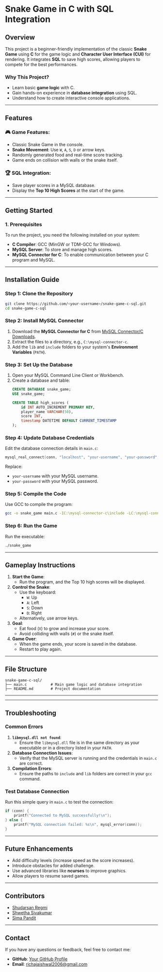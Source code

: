 # **Snake Game in C with SQL Integration**

## **Overview**
This project is a beginner-friendly implementation of the classic **Snake Game** using **C** for the game logic and **Character User Interface (CUI)** for rendering. It integrates **SQL** to save high scores, allowing players to compete for the best performances.

### **Why This Project?**
- Learn basic **game logic** with C.
- Gain hands-on experience in **database integration** using SQL.
- Understand how to create interactive console applications.

---

## **Features**
### 🎮 **Game Features**:
- Classic Snake Game in the console.
- **Snake Movement**: Use `W`, `A`, `S`, `D` or arrow keys.
- Randomly generated food and real-time score tracking.
- Game ends on collision with walls or the snake itself.

### 🏆 **SQL Integration**:
- Save player scores in a MySQL database.
- Display the **Top 10 High Scores** at the start of the game.

---

## **Getting Started**

### **1. Prerequisites**
To run the project, you need the following installed on your system:
- **C Compiler**: GCC (MinGW or TDM-GCC for Windows).
- **MySQL Server**: To store and manage high scores.
- **MySQL Connector for C**: To enable communication between your C program and MySQL.

---

## **Installation Guide**

### **Step 1: Clone the Repository**
```bash
git clone https://github.com/<your-username>/snake-game-c-sql.git
cd snake-game-c-sql
```

### **Step 2: Install MySQL Connector**
1. Download the **MySQL Connector for C** from [MySQL Connector/C Downloads](https://dev.mysql.com/downloads/connector/c/).
2. Extract the files to a directory, e.g., `C:\mysql-connector-c`.
3. Add the `lib` and `include` folders to your system's **Environment Variables** (`PATH`).

### **Step 3: Set Up the Database**
1. Open your MySQL Command Line Client or Workbench.
2. Create a database and table:
   ```sql
   CREATE DATABASE snake_game;
   USE snake_game;

   CREATE TABLE high_scores (
       id INT AUTO_INCREMENT PRIMARY KEY,
       player_name VARCHAR(50),
       score INT,
       timestamp DATETIME DEFAULT CURRENT_TIMESTAMP
   );
   ```

### **Step 4: Update Database Credentials**
Edit the database connection details in `main.c`:
```c
mysql_real_connect(conn, "localhost", "your-username", "your-password", "snake_game", 3306, NULL, 0);
```
Replace:
- `your-username` with your MySQL username.
- `your-password` with your MySQL password.

### **Step 5: Compile the Code**
Use GCC to compile the program:
```bash
gcc -o snake_game main.c -IC:\mysql-connector-c\include -LC:\mysql-connector-c\lib -lmysql
```

### **Step 6: Run the Game**
Run the executable:
```bash
./snake_game
```

---

## **Gameplay Instructions**
1. **Start the Game**:
   - Run the program, and the Top 10 high scores will be displayed.
2. **Control the Snake**:
   - Use the keyboard:
     - `W`: Up
     - `A`: Left
     - `S`: Down
     - `D`: Right
   - Alternatively, use arrow keys.
3. **Goal**:
   - Eat food (`X`) to grow and increase your score.
   - Avoid colliding with walls (`#`) or the snake itself.
4. **Game Over**:
   - When the game ends, your score is saved in the database.
   - Restart to play again.

---

## **File Structure**
```
snake-game-c-sql/
├── main.c           # Main game logic and database integration
├── README.md        # Project documentation
```

---

<!--## **Screenshots**
Add some screenshots or ASCII art representing the gameplay, such as:  

```
####################
#                  #
#     OOOO         #
#                  #
#         X        #
####################
Score: 10
```
!-->
---

## **Troubleshooting**

### **Common Errors**
1. **`libmysql.dll not found`**:
   - Ensure the `libmysql.dll` file is in the same directory as your executable or in a directory listed in your `PATH`.
2. **Database Connection Issues**:
   - Verify that the MySQL server is running and the credentials in `main.c` are correct.
3. **Compilation Errors**:
   - Ensure the paths to `include` and `lib` folders are correct in your `gcc` command.

### **Test Database Connection**
Run this simple query in `main.c` to test the connection:
```c
if (conn) {
    printf("Connected to MySQL successfully!\n");
} else {
    printf("MySQL connection failed: %s\n", mysql_error(conn));
}
```

---

## **Future Enhancements**
- Add difficulty levels (increase speed as the score increases).
- Introduce obstacles for added challenge.
- Use advanced libraries like **ncurses** to improve graphics.
- Allow players to resume saved games.

---

## **Contributors**
 - [Shudarsan Regmi](https://github.com/ShudarsanRegmi) 
 - [Shwetha Sivakumar](https://github.com/shwethasivakumar06)
 - [Sima Pandit](https://github.com/S-i-m-a)
---

## **Contact**
If you have any questions or feedback, feel free to contact me:
- **GitHub**: [Your GitHub Profile](https://github.com/richajaishwal0)
- **Email**: richajaishwal2006@gmail.com
